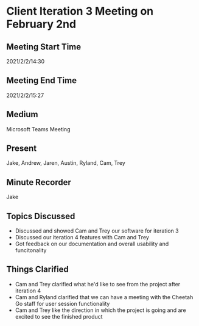 # Client Iteration 3 Meeting on February 2nd
## Meeting Start Time
2021/2/2/14:30

## Meeting End Time
2021/2/2/15:27

## Medium
Microsoft Teams Meeting

## Present
Jake, Andrew, Jaren, Austin, Ryland, Cam, Trey

## Minute Recorder
Jake

## Topics Discussed
<ul>
    <li>Discussed and showed Cam and Trey our software for iteration 3
    <li>Discussed our iteration 4 features with Cam and Trey
    <li>Got feedback on our documentation and overall usability and funcitonality
</ul>

## Things Clarified
<ul>
    <li>Cam and Trey clarified what he'd like to see from the project after iteration 4
    <li>Cam and Ryland clarified that we can have a meeting with the Cheetah Go staff for user session functionality
    <li>Cam and Trey like the direction in which the project is going and are excited to see the finished product
</ul>